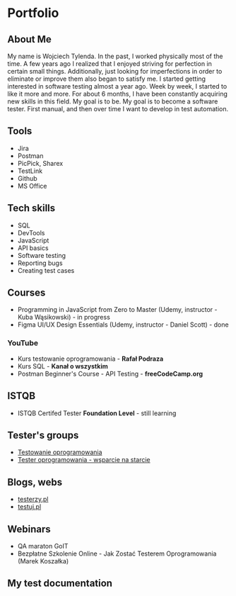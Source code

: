 # Portfolio

## About Me

My name is Wojciech Tylenda. In the past, I worked physically most of the time. A few years ago I realized that I enjoyed striving for perfection in certain small things. Additionally, just looking for imperfections in order to eliminate or improve them also began to satisfy me. I started getting interested in software testing almost a year ago. Week by week, I started to like it more and more. For about 6 months, I have been constantly acquiring new skills in this field. My goal is to be. My goal is to become a software tester. First manual, and then over time I want to develop in test automation.

## Tools

* Jira
* Postman
* PicPick, Sharex
* TestLink
* Github
* MS Office

## Tech skills
 
* SQL
* DevTools
* JavaScript
* API basics
* Software testing
* Reporting bugs
* Creating test cases

## Courses

* Programming in JavaScript from Zero to Master (Udemy,
instructor - Kuba Wąsikowski) - in progress
* Figma UI/UX Design Essentials (Udemy, instructor -
Daniel Scott) - done

### YouTube
* Kurs testowanie oprogramowania - **Rafał Podraza**
* Kurs SQL - **Kanał o wszystkim**
* Postman Beginner's Course - API Testing - **freeCodeCamp.org**

## ISTQB

* ISTQB Certifed Tester **Foundation Level** - still learning

<!-- ## Technical books read -->

## Tester's groups

* [Testowanie oprogramowania](https://www.facebook.com/groups/TestowanieOprogramowania)
* [Tester oprogramowania - wsparcie na starcie](https://www.facebook.com/groups/testeroprogramowania)

## Blogs, webs

* [testerzy.pl](https://testerzy.pl/)
* [testuj.pl](https://testuj.pl/blog)

## Webinars

* QA maraton GoIT
* Bezpłatne Szkolenie Online - Jak Zostać Testerem Oprogramowania (Marek Koszałka)

## My test documentation

<!-- ## My projects -->